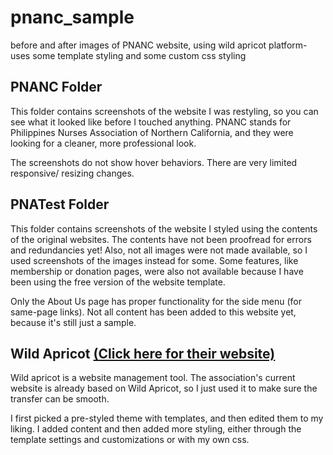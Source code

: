 # pnanc_sample
before and after images of PNANC website, using wild apricot platform- uses some template styling and some custom css styling

## PNANC Folder
This folder contains screenshots of the website I was restyling, so you can see
 what it looked like before I touched anything. PNANC stands for Philippines 
 Nurses Association of Northern California, and they were looking for a cleaner,
 more professional look. 
 
 The screenshots do not show hover behaviors. There are very limited responsive/
 resizing changes.
 
 ## PNATest Folder
 This folder contains screenshots of the website I styled using the contents of
  the original websites. The contents have not been proofread for errors and 
  redundancies yet! Also, not all images were not made available, so I used
  screenshots of the images instead for some. Some features, like membership 
  or donation pages, were also not available because I have been using the free
  version of the website template.
  
  Only the About Us page has proper functionality for the side menu (for 
  same-page links). Not all content has been added to this website yet, because 
  it's still just a sample.
  
  ## Wild Apricot [(Click here for their website)](https://www.wildapricot.com/)
  Wild apricot is a website management tool. The association's current website
  is already based on Wild Apricot, so I just used it to make sure the transfer
  can be smooth.
  
  I first picked a pre-styled theme with templates, and then edited them to my 
  liking. I added content and then added more styling, either through the 
  template settings and customizations or with my own css.
  
